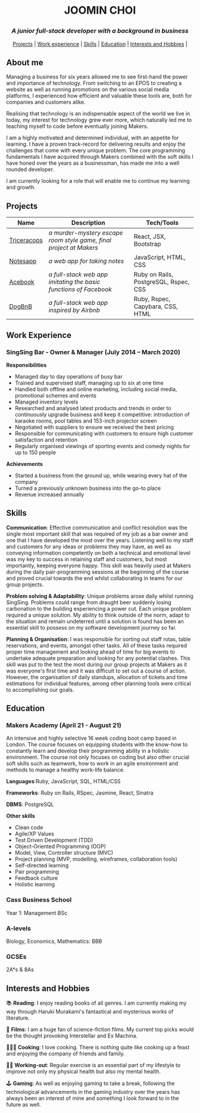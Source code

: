 # <p align="center">JOOMIN CHOI</p>

### <p align="center"> <em> A junior full-stack developer with a background in business </em> </p>

<p align="center">
  <a href="#projects">Projects</a> |
  <a href="#work-experience">Work experience</a> |
  <a href="#skills">Skills</a> |
  <a href="#education">Education</a> |
  <a href="#interests-and-hobbies">Interests and Hobbies</a> |
</p>

## About me

Managing a business for six years allowed me to see first-hand the power and importance of technology.  From switching to an EPOS to creating a website as well as running promotions on the various social media platforms, I experienced how efficient and valuable these tools are, both for companies and customers alike.

Realising that technology is an indispensable aspect of the world we live in today, my interest for technology grew ever more, which naturally led me to teaching myself to code before eventually joining Makers.

I am a highly motivated and determined individual, with an appetite for learning. I have a proven track-record for delivering results and enjoy the challenges that come with every unique problem. The core programming fundamentals I have acquired through Makers combined with the soft skills I have honed over the years as a businessman, has made me into a well rounded developer.

I am currently looking for a role that will enable me to continue my learning and growth.

## **Projects**
| Name | Description | Tech/Tools |
| ------------- | ------------- | ------------ | 
| <a href="https://github.com/jooomin/tricera-cops">Triceracops</a>  | *a murder-mystery escape room style game, final project at Makers*  | React, JSX, Bootstrap |
| <a href="https://github.com/jooomin/notes_app">Notesapp</a>  | *a web app for taking notes*  | JavaScript, HTML, CSS |
| <a href="https://github.com/jooomin/acebook-smells-like-team-spirit">Acebook</a>  | *a full-stack web app imitating the basic functions of Facebook*  | Ruby on Rails, PostgreSQL, Rspec, CSS |
| <a href="https://github.com/jooomin/dogbnb">DogBnB</a>  | *a full-stack web app inspired by Airbnb*  | Ruby, Rspec, Capybara, CSS, HTML |

## Work Experience

### SingSing Bar - Owner & Manager (July 2014 – March 2020)
**Responsibilities**
-	Managed day to day operations of busy bar
-	Trained and supervised staff, managing up to six at one time
-	Handled both offline and online marketing, including social media, promotional schemes and events
-	Managed inventory levels 
-	Researched and analysed latest products and trends in order to continuously upgrade business and keep it competitive: introduction of karaoke rooms, pool tables and 153-inch projector screen
-	Negotiated with suppliers to ensure we received the best pricing
-	Responsible for communicating with customers to ensure high customer satisfaction and retention
- Regularly organised viewings of sporting events and comedy nights for up to 150 people

**Achievements**
-	Started a business from the ground up, while wearing every hat of the company
-	Turned a previously unknown business into the go-to place
-	Revenue increased annually

## Skills

**Communication**: Effective communication and conflict resolution was the single most important skill that was required of my job as a bar owner and one that I have developed the most over the years. Listening well to my staff and customers for any ideas or problems they may have, as well as conveying information competently on both a technical and emotional level was my key to success in retaining staff and customers, but most importantly, keeping everyone happy. This skill was heavily used at Makers during the daily pair-programming sessions at the beginning of the course and proved crucial towards the end whilst collaborating in teams for our group projects.

**Problem solving & Adaptability**: Unique problems arose daily whilst running SingSing. Problems could range from draught beer suddenly losing carbonation to the building experiencing a power cut. Each unique problem required a unique solution. My ability to think outside of the norm, adapt to the situation and remain undeterred until a solution is found has been an essential skill to possess on my software development journey so far.    

**Planning & Organisation**: I was responsible for sorting out staff rotas, table reservations, and events, amongst other tasks. All of these tasks required proper time management and looking ahead of time for big events to undertake adequate preparation and looking for any potential clashes. This skill was put to the test the most during our group projects at Makers as it was everyone's first time and it was difficult to set out a course of action. However, the organisation of daily standups, allocation of tickets and time estimations for individual features, among other planning tools were critical to accomplishing our goals.

## Education

### Makers Academy (April 21 - August 21)
An intensive and highly selective 16 week coding boot camp based in London. The course focuses on equipping students with the know-how to constantly learn and develop their programming ability in a holistic environment. The course not only focuses on coding but also other crucial soft skills such as teamwork, how to work in an agile environment and methods to manage a healthy work-life balance. 


**Languages**:Ruby, JavaScript, SQL, HTML/CSS

**Frameworks**: Ruby on Rails, RSpec, Jasmine, React, Sinatra

**DBMS**: PostgreSQL

**Other skills**
- Clean code
- Agile/XP Values
- Test Driven Development (TDD)
- Object-Oriented Programming (OOP)
- Model, View, Controller structure (MVC)
- Project planning (MVP, modelling, wireframes, collaboration tools)
- Self-directed learning
- Pair programming
- Feedback culture
- Holistic learning

### Cass Business School 
Year 1: Management BSc

### A-levels
Biology, Economics, Mathematics: BBB 

### GCSEs
2A*s & 8As

## Interests and Hobbies
📚 **Reading**: I enjoy reading books of all genres. I am currently making my way through Haruki Murakami's fantastical and mysterious works of literature.

🍿 **Films**: I am a huge fan of science-fiction films. My current top picks would be the thought provoking Interstellar and Ex Machina.

🧑🏼‍🍳 **Cooking**: I love cooking. There is nothing quite like cooking up a feast and enjoying the company of friends and family. 

🏋🏼 **Working-out**: Regular exercise is an essential part of my lifestyle to improve not only my physical health but also my mental health.

🕹 **Gaming**: As well as enjoying gaming to take a break, following the technological advancements in the gaming industry over the years has always been an interest of mine and something I look forward to in the future as well.
